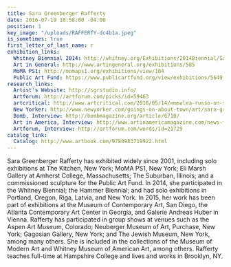 ```yaml
---
title: Sara Greenberger Rafferty
date: 2016-07-19 18:58:00 -04:00
position: 1
key_image: "/uploads/RAFFERTY-dc4b1a.jpeg"
is_sometimes: true
first_letter_of_last_name: r
exhibition_links:
  Whitney Biennial 2014: http://whitney.org/Exhibitions/2014Biennial/SaraGreenbergerRafferty
  Art in General: http://www.artingeneral.org/exhibitions/585
  MoMA PS1: http://momaps1.org/exhibitions/view/104
  Public Art Fund: https://www.publicartfund.org/view/exhibitions/5649_trapdoor#project_about
research_links:
  Artist's Website: http://sgrstudio.info/
  Artforum: http://artforum.com/picks/id=59463
  artcritical: http://www.artcritical.com/2016/05/14/emmalea-russo-on-sara-greenberger-rafferty/
  New Yorker: http://www.newyorker.com/goings-on-about-town/art/sara-greenbeger-rafferty
  Bomb, Interview: http://bombmagazine.org/article/6710/
  Art in America, Interview: http://www.artinamericamagazine.com/news-features/interviews/sara-greenberger-rafferty-rachel-uffner/
  Artforum, Interview: http://artforum.com/words/id=21729
catalog_link:
  Catalog: http://www.artbook.com/9780983719922.html
---
```


Sara Greenberger Rafferty has exhibited widely since 2001, including solo exhibitions at The Kitchen, New York; MoMA PS1, New York; Eli Marsh Gallery at Amherst College, Massachusetts; The Suburban, Illinois; and a commissioned sculpture for the Public Art Fund. In 2014, she participated in the Whitney Biennial; the Hammer Biennial; and had solo exhibitions in Portland, Oregon, Riga, Latvia, and New York. In 2015, her work has been part of exhibitions at the Museum of Contemporary Art, San Diego, the Atlanta Contemporary Art Center in Georgia, and Galerie Andreas Huber in Vienna. Rafferty has participated in group shows at venues such as the Aspen Art Museum, Colorado; Neuberger Museum of Art, Purchase, New York; Gagosian Gallery, New York; and The Jewish Museum, New York, among many others. She is included in the collections of the Museum of Modern Art and Whitney Museum of American Art, among others. Rafferty teaches full-time at Hampshire College and lives and works in Brooklyn, NY.